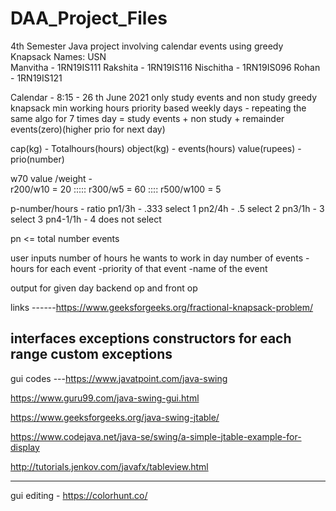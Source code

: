 # DAA_Project_Files
4th Semester Java project involving calendar events  using greedy Knapsack
Names: USN  
Manvitha      - 1RN19IS111
Rakshita      - 1RN19IS116
Nischitha     - 1RN19IS096
Rohan         - 1RN19IS121

Calendar - 8:15 - 26 th June 2021
only study events and non study
greedy knapsack
min working hours
priority based
weekly days - repeating the same algo for 7 times
day = study events + non study + remainder events(zero)(higher prio for next day)

cap(kg) - Totalhours(hours)
object(kg) - events(hours)
value(rupees) - prio(number)

w70
value /weight -  
r200/w10 = 20 ::::: 
r300/w5 = 60 :::: 
r500/w100 = 5


p-number/hours - ratio
pn1/3h - .333 select 1
pn2/4h - .5  select 2
pn3/1h - 3  select 3
pn4-1/1h - 4    does not select

pn <= total number events

user inputs
number of hours he wants to work in day
number of events
-hours for each event
-priority of that event
-name of the event

output
for given day 
backend op and front op






links ------https://www.geeksforgeeks.org/fractional-knapsack-problem/

interfaces
exceptions 
constructors 
for each range 
custom exceptions 
-----------------------------------------------------------------------------------



gui codes ---https://www.javatpoint.com/java-swing

https://www.guru99.com/java-swing-gui.html

https://www.geeksforgeeks.org/java-swing-jtable/

https://www.codejava.net/java-se/swing/a-simple-jtable-example-for-display

http://tutorials.jenkov.com/javafx/tableview.html

-----------------------------------------

gui editing - 
https://colorhunt.co/
